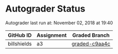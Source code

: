 # Autograder Status
Autograder last run at: November 02, 2018 at 19:40

| GitHub ID | Assignment | Graded Branch |
|-----------|------------|---------------|
| billshields | a3 | [graded-c9aa4c](https://github.com/Fall2018COMP401-001/a3-billshields/tree/graded-c9aa4c) | 
